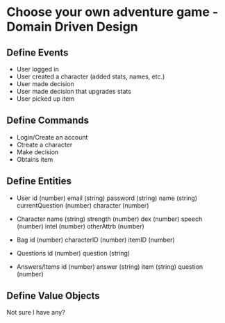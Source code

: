 # Choose your own adventure game - Domain Driven Design
## Define Events
- User logged in
- User created a character (added stats, names, etc.)
- User made decision
- User made decision that upgrades stats
- User picked up item

## Define Commands
- Login/Create an account
- Ctreate a character
- Make decision
- Obtains item

## Define Entities
- User 
    id (number)
    email (string)
    password (string)
    name (string)
    currentQuestion (number)
    character (number)
    
- Character
    name (string)
    strength (number)
    dex (number)
    speech (number)
    intel (number)
    otherAttrb (number)
    
- Bag
    id (number)
    characterID (number)
    itemID (number)
    
- Questions
    id (number)
    question (string)
    
- Answers/Items
    id (number)
    answer (string)
    item (string)
    question (number)


## Define Value Objects
Not sure I have any?
